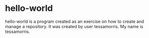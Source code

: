 # hello-world
hello-world is a program created as an exercise on how to create and manage a repository. 
It was created by user tessamorris.
My name is tessamorris. 
